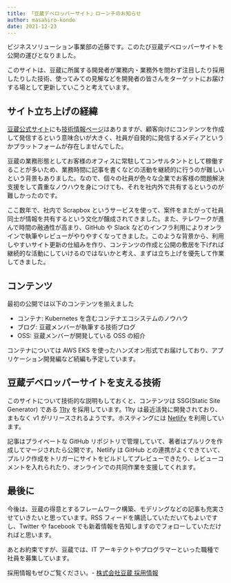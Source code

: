 ```yaml
---
title: 「豆蔵デベロッパーサイト」ローンチのお知らせ
author: masahiro-kondo
date: 2021-12-23
---
```


ビジネスソリューション事業部の近藤です。このたび豆蔵デベロッパーサイトを公開の運びとなりました。

このサイトは、豆蔵に所属する開発者が業務内・業務外を問わず注目したり採用したりした技術、使ってみての見解などを開発者の皆さんをターゲットにお届けする場として更新していこうと考えています。

## サイト立ち上げの経緯
[豆蔵公式サイト](https://www.mamezou.com/)にも[技術情報ページ](https://www.mamezou.com/techinfo)はありますが、顧客向けにコンテンツを作成して発信するという意味合いが大きく、社員が自発的に発信するメディアというかプラットフォームが存在しませんでした。

豆蔵の業務形態としてお客様のオフィスに常駐してコンサルタントとして稼働することが多いため、業務時間に記事を書くなどの活動を継続的に行うのが難しいという背景もありました。なので、個々の社員が色々な企業でお客様の問題解決支援をして貴重なノウハウを身につけても、それを社内外で共有するというのが難しかったのです。

ここ数年で、社内で Scrapbox というサービスを使って、案件をまたがって社員同士が情報を共有するという文化が醸成されてきました。また、テレワークが進んで時間の融通性が高まり、GitHub や Slack などのインフラ利用によりオンラインで執筆やレビューがやりやすくなってきました。このような背景から、利用しやすいサイト更新の仕組みを作り、コンテンツの作成と公開の敷居を下げれば継続的な活動にしていけるのではないかと考え、まずは立ち上げを優先して作業してきました。

## コンテンツ

最初の公開では以下のコンテンツを揃えました

- コンテナ: Kubernetes を含むコンテナエコシステムのノウハウ
- ブログ: 豆蔵メンバーが執筆する技術ブログ
- OSS: 豆蔵メンバーが開発している OSS の紹介

コンテナについては AWS EKS を使ったハンズオン形式でお届けしており、アプリケーション開発編など続編も予定しています。

## 豆蔵デベロッパーサイトを支える技術

このサイトについて技術的な説明もしておくと、コンテンツは SSG(Static Site Generator) である [11ty](https://www.11ty.dev) を採用しています。11ty は最近活発に開発されており、まもなく v1 がリリースされるようです。ホスティングには [Netlify](https://www.netlify.com/) を利用しています。

記事はプライベートな GitHub リポジトリで管理していて、著者はプルリクを作成してマージされたら公開です。Netlify は GitHub との連携がよくできていて、プルリク作成をトリガーにサイトをビルドしてプレビューできたり、レビューコメントを入れられたり、オンラインでの共同作業を支援してくれます。

## 最後に

今後は、豆蔵の得意とするフレームワーク構築、モデリングなどの記事も充実させていきたいと思っています。RSS フィードを購読していただいてもよいですし、Twitter や facebook でも新着情報を告知しますのでフォローしていただければと思います。

あとお約束ですが、豆蔵では、IT アーキテクトやプログラマーといった職種で社員を募集しています。

採用情報もぜひご覧ください。- [株式会社豆蔵 採用情報](https://hrmos.co/pages/mamezou-recruit)

